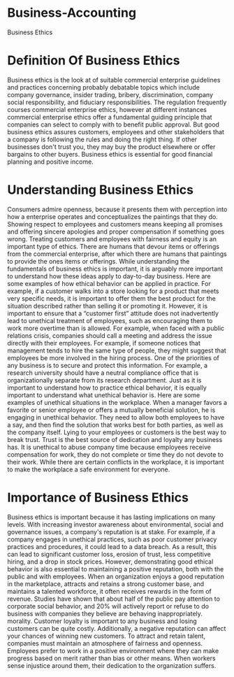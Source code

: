 # Business-Accounting
Business Ethics
# Definition Of Business Ethics
Business ethics is the look at of suitable commercial enterprise guidelines and practices concerning probably debatable topics which include company governance, insider trading, bribery, discrimination, company social responsibility, and fiduciary responsibilities. The regulation frequently courses commercial enterprise ethics, however at different instances commercial enterprise ethics offer a fundamental guiding principle that companies can select to comply with to benefit public approval.
But good business ethics assures customers, employees and other stakeholders that a company is following the rules and doing the right thing.  If other businesses don't trust you, they may buy the product elsewhere or offer bargains to other buyers.  Business ethics is essential for good financial planning and positive income.
# Understanding Business Ethics
Consumers admire openness, because it presents them with perception into how a enterprise operates and conceptualizes the paintings that they do. Showing respect to employees and customers means keeping all promises and offering sincere apologies and proper compensation if something goes wrong. Treating customers and employees with fairness and equity is an important type of ethics. There are humans that devour items or offerings from the commercial enterprise, after which there are humans that paintings to provide the ones items or offerings. While understanding the fundamentals of business ethics is important, it is arguably more important to understand how these ideas apply to day-to-day business.  Here are some examples of how ethical behavior can be applied in practice. For example, if a customer walks into a store looking for a product that meets very specific needs, it is important to offer them the best product for the situation described rather than selling it or promoting it.  However, it is important to ensure that a “customer first” attitude does not inadvertently lead to unethical treatment of employees, such as encouraging them to work more overtime than is allowed. For example, when faced with a public relations crisis, companies should call a meeting and address the issue directly with their employees. For example, if someone notices that management tends to hire the same type of people, they might suggest that employees be more involved in the hiring process. One of the priorities of any business is to secure and protect this information. For example, a research university should have a neutral compliance office that is organizationally separate from its research department. Just as it is important to understand how to practice ethical behavior, it is equally important to understand what unethical behavior is.  Here are some examples of unethical situations in the workplace. When a manager favors a favorite or senior employee or offers a mutually beneficial solution, he is engaging in unethical behavior.  They need to allow both employees to have a say, and then find the solution that works best for both parties, as well as the company itself. Lying to your employees or customers is the best way to break trust.  Trust is the best source of dedication and loyalty any business has. It is unethical to abuse company time because employees receive compensation for work, they do not complete or time they do not devote to their work. While there are certain conflicts in the workplace, it is important to make the workplace a safe environment for everyone.
# Importance of Business Ethics
Business ethics is important because it has lasting implications on many levels. With increasing investor awareness about environmental, social and governance issues, a company's reputation is at stake. For example, if a company engages in unethical practices, such as poor customer privacy practices and procedures, it could lead to a data breach. As a result, this can lead to significant customer loss, erosion of trust, less competitive hiring, and a drop in stock prices. However, demonstrating good ethical behavior is also essential to maintaining a positive reputation, both with the public and with employees.  When an organization enjoys a good reputation in the marketplace, attracts and retains a strong customer base, and maintains a talented workforce, it often receives rewards in the form of revenue. Studies have shown that about half of the public pay attention to corporate social behavior, and 20% will actively report or refuse to do business with companies they believe are behaving inappropriately. morality. Customer loyalty is important to any business and losing customers can be quite costly. Additionally, a negative reputation can affect your chances of winning new customers. To attract and retain talent, companies must maintain an atmosphere of fairness and openness. Employees prefer to work in a positive environment where they can make progress based on merit rather than bias or other means. When workers sense injustice around them, their dedication to the organization suffers.
